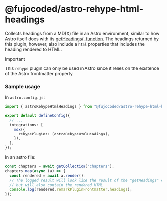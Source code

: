 # @fujocoded/astro-rehype-html-headings

Collects headings from a MD(X) file in an Astro environment, similar to how
Astro itself does with its [getHeadings() function](https://docs.astro.build/en/guides/markdown-content/#heading-ids-and-plugins). The headings returned by this plugin, however, also include a `html` properties
that includes the heading rendered to HTML.

> [!IMPORTANT]  
> This `rehype` plugin can only be used in Astro since it relies on the existence of the Astro frontmatter property

### Sample usage

In `astro.config.js`:

```ts
import { astroRehypeHtmlHeadings } from "@fujocoded/astro-rehype-html-headings";

export default defineConfig({
  // ...
  integrations: [
    mdx({
      rehypePlugins: [astroRehypeHtmlHeadings],
    }),
  ],
});
```

In an astro file:

```ts
const chapters = await getCollection("chapters");
chapters.map(async (a) => {
  const rendered = await a.render();
  // The logged result will look like the result of the "getHeadings" Astro function,
  // but will also contain the rendered HTML
  console.log(rendered.remarkPluginFrontmatter.headings);
});
```
